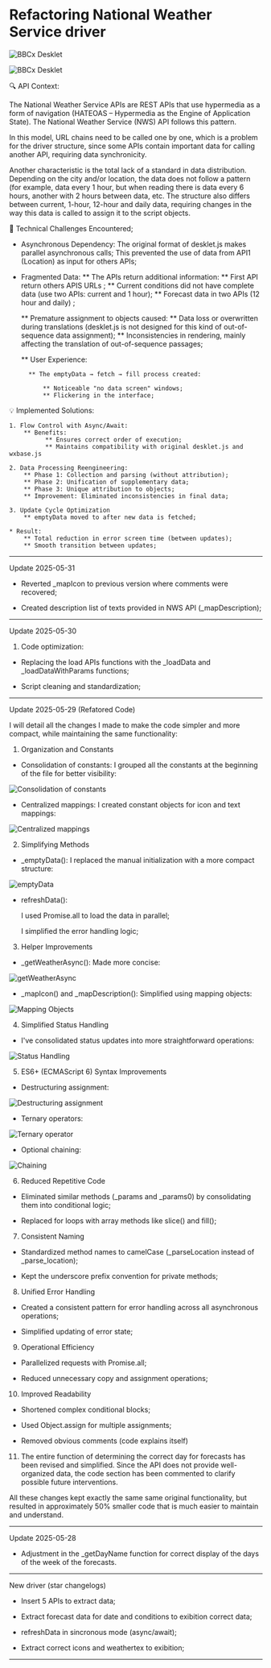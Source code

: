 # Refactoring National Weather Service driver

![BBCx Desklet](https://github.com/naufragoweb/weather-drivers-bbcwx-oak-wood.co.uk/blob/main/%20Z-%20Images/bbcx3.png)

![BBCx Desklet](https://github.com/naufragoweb/weather-drivers-bbcwx-oak-wood.co.uk/blob/main/%20Z-%20Images/bbcx4.png)

🔍 API Context:

The National Weather Service APIs are REST APIs that use hypermedia as a form of navigation (HATEOAS – Hypermedia as the Engine of Application State). The National Weather Service (NWS) API follows this pattern.

In this model, URL chains need to be called one by one, which is a problem for the driver structure, since some APIs contain important data for calling another API, requiring data synchronicity.

Another characteristic is the total lack of a standard in data distribution. Depending on the city and/or location, the data does not follow a pattern (for example, data every 1 hour, but when reading there is data every 6 hours, another with 2 hours between data, etc. The structure also differs between current, 1-hour, 12-hour and daily data, requiring changes in the way this data is called to assign it to the script objects.

🧩 Technical Challenges Encountered;

  * Asynchronous Dependency:
      The original format of desklet.js makes parallel asynchronous calls;
      This prevented the use of data from API1 (Location) as input for others APIs;

  * Fragmented Data:
      ** The APIs return additional information:
      	  ** First API return others APIS URLs ;
          ** Current conditions did not have complete data (use two APIs: current and 1 hour);
          ** Forecast data in two APIs (12 hour and daily) ;

      ** Premature assignment to objects caused:
          ** Data loss or overwritten during translations (desklet.js is not designed for this kind of out-of-sequence data assignment);
          ** Inconsistencies in rendering, mainly affecting the translation of out-of-sequence passages;

      ** User Experience:
    
          ** The emptyData → fetch → fill process created:
    
              ** Noticeable "no data screen" windows;
              ** Flickering in the interface;
              

💡 Implemented Solutions:

    1. Flow Control with Async/Await:
        ** Benefits:
              ** Ensures correct order of execution;
              ** Maintains compatibility with original desklet.js and wxbase.js

    2. Data Processing Reengineering:
        ** Phase 1: Collection and parsing (without attribution);
        ** Phase 2: Unification of supplementary data;
        ** Phase 3: Unique attribution to objects;
        ** Improvement: Eliminated inconsistencies in final data;

    3. Update Cycle Optimization
        ** emptyData moved to after new data is fetched;

    * Result:
        ** Total reduction in error screen time (between updates);
        ** Smooth transition between updates;
        
--------------------------------------------------------------------------------

Update 2025-05-31

* Reverted _mapIcon to previous version where comments were recovered;

* Created description list of texts provided in NWS API (_mapDescription);

--------------------------------------------------------------------------------

Update 2025-05-30

1. Code optimization:

* Replacing the load APIs functions with the _loadData and _loadDataWithParams functions;

* Script cleaning and standardization;

--------------------------------------------------------------------------------

Update 2025-05-29 (Refatored Code)

I will detail all the changes I made to make the code simpler and more compact, while maintaining the same functionality:
1. Organization and Constants

* Consolidation of constants: I grouped all the constants at the beginning of the file for better visibility:

![Consolidation of constants](https://github.com/naufragoweb/weather-drivers-bbcwx-oak-wood.co.uk/blob/main/%20Z-%20Images/image1.png)

* Centralized mappings: I created constant objects for icon and text mappings:

![Centralized mappings](https://github.com/naufragoweb/weather-drivers-bbcwx-oak-wood.co.uk/blob/main/%20Z-%20Images/image2.png)

2. Simplifying Methods

* _emptyData(): I replaced the manual initialization with a more compact structure:

![emptyData](https://github.com/naufragoweb/weather-drivers-bbcwx-oak-wood.co.uk/blob/main/%20Z-%20Images/image3.png)

* refreshData():

    I used Promise.all to load the data in parallel;

    I simplified the error handling logic;

3. Helper Improvements

* _getWeatherAsync(): Made more concise:

![getWeatherAsync](https://github.com/naufragoweb/weather-drivers-bbcwx-oak-wood.co.uk/blob/main/%20Z-%20Images/image4.png)

* _mapIcon() and _mapDescription(): Simplified using mapping objects:

![Mapping Objects](https://github.com/naufragoweb/weather-drivers-bbcwx-oak-wood.co.uk/blob/main/%20Z-%20Images/image5.png)

4. Simplified Status Handling

* I've consolidated status updates into more straightforward operations:

![Status Handling](https://github.com/naufragoweb/weather-drivers-bbcwx-oak-wood.co.uk/blob/main/%20Z-%20Images/image6.png)

5. ES6+ (ECMAScript 6) Syntax Improvements

* Destructuring assignment:

![Destructuring assignment](https://github.com/naufragoweb/weather-drivers-bbcwx-oak-wood.co.uk/blob/main/%20Z-%20Images/image7.png)

* Ternary operators:

![Ternary operator](https://github.com/naufragoweb/weather-drivers-bbcwx-oak-wood.co.uk/blob/main/%20Z-%20Images/image8.png)

* Optional chaining:

![Chaining](https://github.com/naufragoweb/weather-drivers-bbcwx-oak-wood.co.uk/blob/main/%20Z-%20Images/image9.png)

6. Reduced Repetitive Code

* Eliminated similar methods (_params and _params0) by consolidating them into conditional logic;

* Replaced for loops with array methods like slice() and fill();

7. Consistent Naming

* Standardized method names to camelCase (_parseLocation instead of _parse_location);

* Kept the underscore prefix convention for private methods;

8. Unified Error Handling

* Created a consistent pattern for error handling across all asynchronous operations;

* Simplified updating of error state;

9. Operational Efficiency

* Parallelized requests with Promise.all;

* Reduced unnecessary copy and assignment operations;

10. Improved Readability

* Shortened complex conditional blocks;

* Used Object.assign for multiple assignments;

* Removed obvious comments (code explains itself)

11. The entire function of determining the correct day for forecasts has been revised and simplified. Since the API does not provide well-organized data, the code section has been commented to clarify possible future interventions.

All these changes kept exactly the same same original functionality, but resulted in approximately 50% smaller code that is much easier to maintain and understand.

--------------------------------------------------------------------------------

Update 2025-05-28

* Adjustment in the _getDayName function for correct display of the days of the week of the forecasts.

--------------------------------------------------------------------------------

New driver (star changelogs)

* Insert 5 APIs to extract data;

* Extract forecast data for date and conditions to exibition correct data;

* refreshData in sincronous mode (async/await);

* Extract correct icons and weathertex to exibition;

--------------------------------------------------------------------------------

